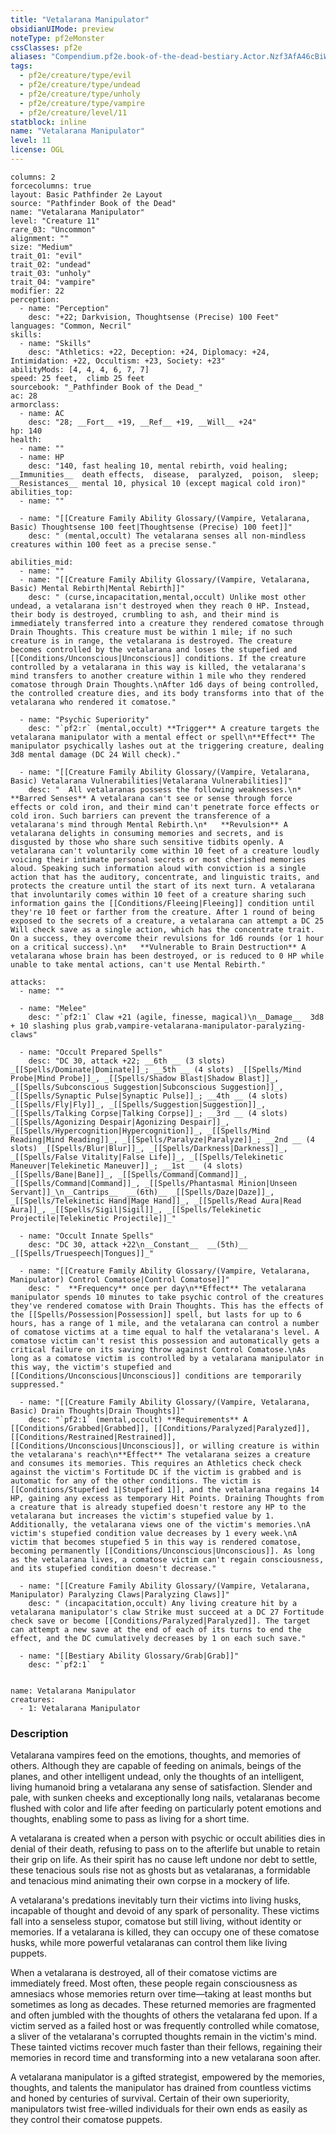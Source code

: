 ```yaml
---
title: "Vetalarana Manipulator"
obsidianUIMode: preview
noteType: pf2eMonster
cssClasses: pf2e
aliases: "Compendium.pf2e.book-of-the-dead-bestiary.Actor.Nzf3AfA46cBiWCwN" 
tags:
  - pf2e/creature/type/evil
  - pf2e/creature/type/undead
  - pf2e/creature/type/unholy
  - pf2e/creature/type/vampire
  - pf2e/creature/level/11
statblock: inline
name: "Vetalarana Manipulator"
level: 11
license: OGL
---
```


```statblock
columns: 2
forcecolumns: true
layout: Basic Pathfinder 2e Layout
source: "Pathfinder Book of the Dead"
name: "Vetalarana Manipulator"
level: "Creature 11"
rare_03: "Uncommon"
alignment: ""
size: "Medium"
trait_01: "evil"
trait_02: "undead"
trait_03: "unholy"
trait_04: "vampire"
modifier: 22
perception:
  - name: "Perception"
    desc: "+22; Darkvision, Thoughtsense (Precise) 100 Feet"
languages: "Common, Necril"
skills:
  - name: "Skills"
    desc: "Athletics: +22, Deception: +24, Diplomacy: +24, Intimidation: +22, Occultism: +23, Society: +23"
abilityMods: [4, 4, 4, 6, 7, 7]
speed: 25 feet,  climb 25 feet
sourcebook: "_Pathfinder Book of the Dead_"
ac: 28
armorclass:
  - name: AC
    desc: "28; __Fort__ +19, __Ref__ +19, __Will__ +24"
hp: 140
health:
  - name: ""
  - name: HP
    desc: "140, fast healing 10, mental rebirth, void healing; __Immunities__  death effects,  disease,  paralyzed,  poison,  sleep; __Resistances__ mental 10, physical 10 (except magical cold iron)"
abilities_top:
  - name: ""

  - name: "[[Creature Family Ability Glossary/(Vampire, Vetalarana, Basic) Thoughtsense 100 feet|Thoughtsense (Precise) 100 feet]]"
    desc: " (mental,occult) The vetalarana senses all non-mindless creatures within 100 feet as a precise sense."

abilities_mid:
  - name: ""
  - name: "[[Creature Family Ability Glossary/(Vampire, Vetalarana, Basic) Mental Rebirth|Mental Rebirth]]"
    desc: " (curse,incapacitation,mental,occult) Unlike most other undead, a vetalarana isn't destroyed when they reach 0 HP. Instead, their body is destroyed, crumbling to ash, and their mind is immediately transferred into a creature they rendered comatose through Drain Thoughts. This creature must be within 1 mile; if no such creature is in range, the vetalarana is destroyed. The creature becomes controlled by the vetalarana and loses the stupefied and [[Conditions/Unconscious|Unconscious]] conditions. If the creature controlled by a vetalarana in this way is killed, the vetalarana's mind transfers to another creature within 1 mile who they rendered comatose through Drain Thoughts.\nAfter 1d6 days of being controlled, the controlled creature dies, and its body transforms into that of the vetalarana who rendered it comatose."

  - name: "Psychic Superiority"
    desc: "`pf2:r` (mental,occult) **Trigger** A creature targets the vetalarana manipulator with a mental effect or spell\n**Effect** The manipulator psychically lashes out at the triggering creature, dealing 3d8 mental damage (DC 24 Will check)."

  - name: "[[Creature Family Ability Glossary/(Vampire, Vetalarana, Basic) Vetalarana Vulnerabilities|Vetalarana Vulnerabilities]]"
    desc: "  All vetalaranas possess the following weaknesses.\n*   **Barred Senses** A vetalarana can't see or sense through force effects or cold iron, and their mind can't penetrate force effects or cold iron. Such barriers can prevent the transference of a vetalarana's mind through Mental Rebirth.\n*   **Revulsion** A vetalarana delights in consuming memories and secrets, and is disgusted by those who share such sensitive tidbits openly. A vetalarana can't voluntarily come within 10 feet of a creature loudly voicing their intimate personal secrets or most cherished memories aloud. Speaking such information aloud with conviction is a single action that has the auditory, concentrate, and linguistic traits, and protects the creature until the start of its next turn. A vetalarana that involuntarily comes within 10 feet of a creature sharing such information gains the [[Conditions/Fleeing|Fleeing]] condition until they're 10 feet or farther from the creature. After 1 round of being exposed to the secrets of a creature, a vetalarana can attempt a DC 25 Will check save as a single action, which has the concentrate trait. On a success, they overcome their revulsions for 1d6 rounds (or 1 hour on a critical success).\n*   **Vulnerable to Brain Destruction** A vetalarana whose brain has been destroyed, or is reduced to 0 HP while unable to take mental actions, can't use Mental Rebirth."

attacks:
  - name: ""

  - name: "Melee"
    desc: "`pf2:1` Claw +21 (agile, finesse, magical)\n__Damage__  3d8 + 10 slashing plus grab,vampire-vetalarana-manipulator-paralyzing-claws"

  - name: "Occult Prepared Spells"
    desc: "DC 30, attack +22; __6th __ (3 slots) _[[Spells/Dominate|Dominate]]_; __5th __ (4 slots) _[[Spells/Mind Probe|Mind Probe]]_, _[[Spells/Shadow Blast|Shadow Blast]]_, _[[Spells/Subconscious Suggestion|Subconscious Suggestion]]_, _[[Spells/Synaptic Pulse|Synaptic Pulse]]_; __4th __ (4 slots) _[[Spells/Fly|Fly]]_, _[[Spells/Suggestion|Suggestion]]_, _[[Spells/Talking Corpse|Talking Corpse]]_; __3rd __ (4 slots) _[[Spells/Agonizing Despair|Agonizing Despair]]_, _[[Spells/Hypercognition|Hypercognition]]_, _[[Spells/Mind Reading|Mind Reading]]_, _[[Spells/Paralyze|Paralyze]]_; __2nd __ (4 slots) _[[Spells/Blur|Blur]]_, _[[Spells/Darkness|Darkness]]_, _[[Spells/False Vitality|False Life]]_, _[[Spells/Telekinetic Maneuver|Telekinetic Maneuver]]_; __1st __ (4 slots) _[[Spells/Bane|Bane]]_, _[[Spells/Command|Command]]_, _[[Spells/Command|Command]]_, _[[Spells/Phantasmal Minion|Unseen Servant]]_\n__Cantrips__  __(6th)__ _[[Spells/Daze|Daze]]_, _[[Spells/Telekinetic Hand|Mage Hand]]_, _[[Spells/Read Aura|Read Aura]]_, _[[Spells/Sigil|Sigil]]_, _[[Spells/Telekinetic Projectile|Telekinetic Projectile]]_"

  - name: "Occult Innate Spells"
    desc: "DC 30, attack +22\n__Constant__  __(5th)__ _[[Spells/Truespeech|Tongues]]_"

  - name: "[[Creature Family Ability Glossary/(Vampire, Vetalarana, Manipulator) Control Comatose|Control Comatose]]"
    desc: "  **Frequency** once per day\n**Effect** The vetalarana manipulator spends 10 minutes to take psychic control of the creatures they've rendered comatose with Drain Thoughts. This has the effects of the [[Spells/Possession|Possession]] spell, but lasts for up to 6 hours, has a range of 1 mile, and the vetalarana can control a number of comatose victims at a time equal to half the vetalarana's level. A comatose victim can't resist this possession and automatically gets a critical failure on its saving throw against Control Comatose.\nAs long as a comatose victim is controlled by a vetalarana manipulator in this way, the victim's stupefied and [[Conditions/Unconscious|Unconscious]] conditions are temporarily suppressed."

  - name: "[[Creature Family Ability Glossary/(Vampire, Vetalarana, Basic) Drain Thoughts|Drain Thoughts]]"
    desc: "`pf2:1` (mental,occult) **Requirements** A [[Conditions/Grabbed|Grabbed]], [[Conditions/Paralyzed|Paralyzed]], [[Conditions/Restrained|Restrained]], [[Conditions/Unconscious|Unconscious]], or willing creature is within the vetalarana's reach\n**Effect** The vetalarana seizes a creature and consumes its memories. This requires an Athletics check check against the victim's Fortitude DC if the victim is grabbed and is automatic for any of the other conditions. The victim is [[Conditions/Stupefied 1|Stupefied 1]], and the vetalarana regains 14 HP, gaining any excess as temporary Hit Points. Draining Thoughts from a creature that is already stupefied doesn't restore any HP to the vetalarana but increases the victim's stupefied value by 1. Additionally, the vetalarana views one of the victim's memories.\nA victim's stupefied condition value decreases by 1 every week.\nA victim that becomes stupefied 5 in this way is rendered comatose, becoming permanently [[Conditions/Unconscious|Unconscious]]. As long as the vetalarana lives, a comatose victim can't regain consciousness, and its stupefied condition doesn't decrease."

  - name: "[[Creature Family Ability Glossary/(Vampire, Vetalarana, Manipulator) Paralyzing Claws|Paralyzing Claws]]"
    desc: " (incapacitation,occult) Any living creature hit by a vetalarana manipulator's claw Strike must succeed at a DC 27 Fortitude check save or become [[Conditions/Paralyzed|Paralyzed]]. The target can attempt a new save at the end of each of its turns to end the effect, and the DC cumulatively decreases by 1 on each such save."

  - name: "[[Bestiary Ability Glossary/Grab|Grab]]"
    desc: "`pf2:1`  "
 
```

```encounter-table
name: Vetalarana Manipulator
creatures:
  - 1: Vetalarana Manipulator
```


### Description
Vetalarana vampires feed on the emotions, thoughts, and memories of others. Although they are capable of feeding on animals, beings of the planes, and other intelligent undead, only the thoughts of an intelligent, living humanoid bring a vetalarana any sense of satisfaction. Slender and pale, with sunken cheeks and exceptionally long nails, vetalaranas become flushed with color and life after feeding on particularly potent emotions and thoughts, enabling some to pass as living for a short time.

A vetalarana is created when a person with psychic or occult abilities dies in denial of their death, refusing to pass on to the afterlife but unable to retain their grip on life. As their spirit has no cause left undone nor debt to settle, these tenacious souls rise not as ghosts but as vetalaranas, a formidable and tenacious mind animating their own corpse in a mockery of life.

A vetalarana's predations inevitably turn their victims into living husks, incapable of thought and devoid of any spark of personality. These victims fall into a senseless stupor, comatose but still living, without identity or memories. If a vetalarana is killed, they can occupy one of these comatose husks, while more powerful vetalaranas can control them like living puppets.

When a vetalarana is destroyed, all of their comatose victims are immediately freed. Most often, these people regain consciousness as amnesiacs whose memories return over time—taking at least months but sometimes as long as decades. These returned memories are fragmented and often jumbled with the thoughts of others the vetalarana fed upon. If a victim served as a failed host or was frequently controlled while comatose, a sliver of the vetalarana's corrupted thoughts remain in the victim's mind. These tainted victims recover much faster than their fellows, regaining their memories in record time and transforming into a new vetalarana soon after.

A vetalarana manipulator is a gifted strategist, empowered by the memories, thoughts, and talents the manipulator has drained from countless victims and honed by centuries of survival. Certain of their own superiority, manipulators twist free-willed individuals for their own ends as easily as they control their comatose puppets.
